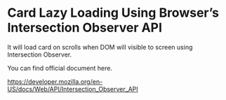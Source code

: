 
# Card Lazy Loading Using Browser’s Intersection Observer API 

It will load card on scrolls when DOM will visible to screen using Intersection Observer.

You can find official document here.

https://developer.mozilla.org/en-US/docs/Web/API/Intersection_Observer_API
